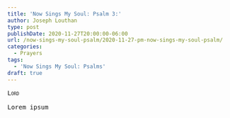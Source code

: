 ```yaml
---
title: 'Now Sings My Soul: Psalm 3:'
author: Joseph Louthan
type: post
publishDate: 2020-11-27T20:00:00-06:00
url: /now-sings-my-soul-psalm/2020-11-27-pm-now-sings-my-soul-psalm/
categories:
  - Prayers
tags:
  - 'Now Sings My Soul: Psalms'
draft: true
---
```


<pre>
<div style="font-variant: small-caps;">Lord</div>
Lorem ipsum
</pre>
